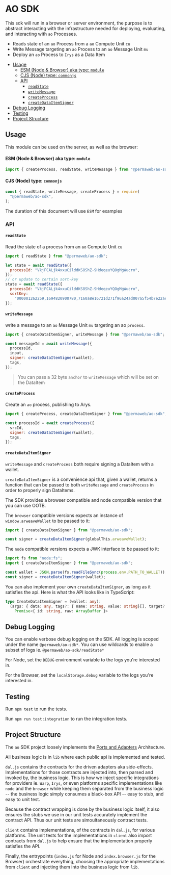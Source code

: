 # AO SDK

This sdk will run in a browser or server environment, the purpose is to abstract
interacting with the infrastructure needed for deploying, evaluating, and
interacting with `ao` Processes.

- Reads state of an `ao` Process from a `ao` Compute Unit `cu`
- Write Message targeting an `ao` Process to an `ao` Message Unit `mu`
- Deploy an `ao` Process to `Irys` as a Data Item

<!-- toc -->

- [Usage](#usage)
    - [ESM (Node & Browser) aka type: `module`](#esm-node--browser-aka-type-module)
    - [CJS (Node) type: `commonjs`](#cjs-node-type-commonjs)
  - [API](#api)
    - [`readState`](#readstate)
    - [`writeMessage`](#writemessage)
    - [`createProcess`](#createprocess)
    - [`createDataItemSigner`](#createdataitemsigner)
- [Debug Logging](#debug-logging)
- [Testing](#testing)
- [Project Structure](#project-structure)

<!-- tocstop -->

## Usage

This module can be used on the server, as well as the browser:

#### ESM (Node & Browser) aka type: `module`

```js
import { createProcess, readState, writeMessage } from "@permaweb/ao-sdk";
```

#### CJS (Node) type: `commonjs`

```js
const { readState, writeMessage, createProcess } = require(
  "@permaweb/ao-sdk",
);
```

The duration of this document will use `ESM` for examples

### API

#### `readState`

Read the state of a process from an `ao` Compute Unit `cu`

```js
import { readState } from "@permaweb/ao-sdk";

let state = await readState({
  processId: "VkjFCALjk4xxuCilddKS8ShZ-9HdeqeuYQOgMgWucro",
});
// or update to certain sort-key
state = await readState({
  processId: "VkjFCALjk4xxuCilddKS8ShZ-9HdeqeuYQOgMgWucro",
  sortKey:
    "000001262259,1694820900780,7160a8e16721d271f96a24ad007a5f54b7e22ae49363652eb7356464fcbb09ed",
});
```

#### `writeMessage`

write a message to an `ao` Message Unit `mu` targeting an ao `process`.

```js
import { createDataItemSigner, writeMessage } from "@permaweb/ao-sdk";

const messageId = await writeMessage({
  processId,
  input,
  signer: createDataItemSigner(wallet),
  tags,
});
```

> You can pass a 32 byte `anchor` to `writeMessage` which will be set on the DataItem

#### `createProcess`

Create an `ao` process, publishing to Arys.

```js
import { createProcess, createDataItemSigner } from "@permaweb/ao-sdk";

const processId = await createProcess({
  srcId,
  signer: createDataItemSigner(wallet),
  tags,
});
```

#### `createDataItemSigner`

`writeMessage` and `createProcess` both require signing a DataItem with a
wallet.

`createDataItemSigner` is a convenience api that, given a wallet, returns a
function that can be passed to both `writeMessage` and `createProcess` in
order to properly sign DataItems.

The SDK provides a browser compatible and node compatible version that you can
use OOTB.

The `browser` compatible versions expects an instance of `window.arweaveWallet`
to be passed to it:

```js
import { createDataItemSigner } from "@permaweb/ao-sdk";

const signer = createDataItemSigner(globalThis.arweaveWallet);
```

The `node` compatible versions expects a JWK interface to be passed to it:

```js
import fs from "node:fs";
import { createDataItemSigner } from "@permaweb/ao-sdk";

const wallet = JSON.parse(fs.readFileSync(process.env.PATH_TO_WALLET));
const signer = createDataItemSigner(wallet);
```

You can also implement your own `createDataItemSigner`, as long as it satisfies
the api. Here is what the API looks like in TypeScript:

```ts
type CreateDataItemSigner = (wallet: any):
  (args: { data: any, tags?: { name: string, value: string}[], target?: string, anchor?: string }):
    Promise<{ id: string, raw: ArrayBuffer }>
```

## Debug Logging

You can enable verbose debug logging on the SDK. All logging is scoped under the
name `@permaweb/ao-sdk*`. You can use wildcards to enable a subset of logs ie.
`@permaweb/ao-sdk/readState*`

For Node, set the `DEBUG` environment variable to the logs you're interested in.

For the Browser, set the `localStorage.debug` variable to the logs you're
interested in.

## Testing

Run `npm test` to run the tests.

Run `npm run test:integration` to run the integration tests.

## Project Structure

The `ao` SDK project loosely implements the
[Ports and Adapters](https://medium.com/idealo-tech-blog/hexagonal-ports-adapters-architecture-e3617bcf00a0)
Architecture.

All business logic is in `lib` where each public api is implemented and tested.

`dal.js` contains the contracts for the driven adapters aka side-effects.
Implementations for those contracts are injected into, then parsed and invoked
by, the business logic. This is how we inject specific integrations for
providers ie. `Warp`, `Irys`, or even platforms specific implementations like
`node` and the `browser` while keeping them separated from the business logic --
the business logic simply consumes a black-box API -- easy to stub, and easy to
unit test.

Because the contract wrapping is done by the business logic itself, it also
ensures the stubs we use in our unit tests accurately implement the contract
API. Thus our unit tests are simoultaneously contract tests.

`client` contains implementations, of the contracts in `dal.js`, for various
platforms. The unit tests for the implementations in `client` also import
contracts from `dal.js` to help ensure that the implementation properly
satisfies the API.

Finally, the entrypoints (`index.js` for Node and `index.browser.js` for the
Browser) orchestrate everything, choosing the appropriate implementations from
`client` and injecting them into the business logic from `lib`.
